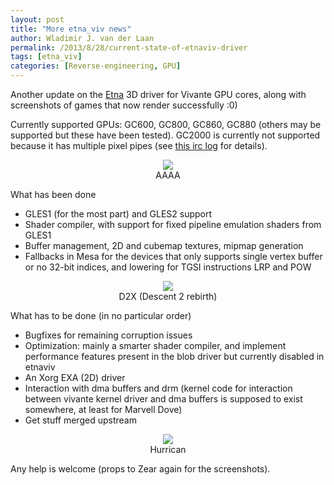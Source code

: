 ```yaml
---
layout: post
title: "More etna_viv news"
author: Wladimir J. van der Laan
permalink: /2013/8/28/current-state-of-etnaviv-driver
tags: [etna_viv]
categories: [Reverse-engineering, GPU]
---
```

<style>
.quake { text-align: center; margin: 10px; }
</style>

<p>Another update on the <a href="https://github.com/laanwj/mesa">Etna</a> 3D driver for Vivante GPU cores, along with screenshots of games that now render successfully :0)</p>
<p>Currently supported GPUs: GC600, GC800, GC860, GC880 (others may be supported but these have been tested). GC2000 is currently not supported because it has multiple pixel pipes (see <a href="http://pastebin.com/SdvBDeGE">this irc log</a> for details).</p>

<div class="quake">
<img src="{{ site.baseurl }}/assets{{ page.id }}/2013_08_23_aaaa2_png_750x750_q85.jpg"><br>
AAAA
</div>

<p>What has been done</p>
<ul>
<li>GLES1 (for the most part) and GLES2 support
<li>Shader compiler, with support for fixed pipeline emulation shaders from GLES1
<li>Buffer management, 2D and cubemap textures, mipmap generation
<li>Fallbacks in Mesa for the devices that only supports single vertex buffer or no 32-bit indices, and lowering for TGSI instructions LRP and POW
</ul>


<div class="quake">
<img src="{{ site.baseurl }}/assets{{ page.id }}/2013_08_23_d2x-etna_png_750x750_q85.jpg"><br>
D2X (Descent 2 rebirth)
</div>

<p>What has to be done (in no particular order)</p>
<ul>
<li>Bugfixes for remaining corruption issues</li>
<li>Optimization: mainly a smarter shader compiler, and implement performance features present in the blob driver but currently disabled in etnaviv
<li>An Xorg EXA (2D) driver
<li>Interaction with dma buffers and drm (kernel code for interaction between vivante kernel driver and dma buffers is supposed to exist somewhere, at least for Marvell Dove)
<li>Get stuff merged upstream</li>
</ul>

<div class="quake">
<img src="{{ site.baseurl }}/assets{{ page.id }}/2013_08_23_hurrican_png_750x750_q85.jpg"><br>
Hurrican
</div>

<p>Any help is welcome (props to Zear again for the screenshots).</p>

